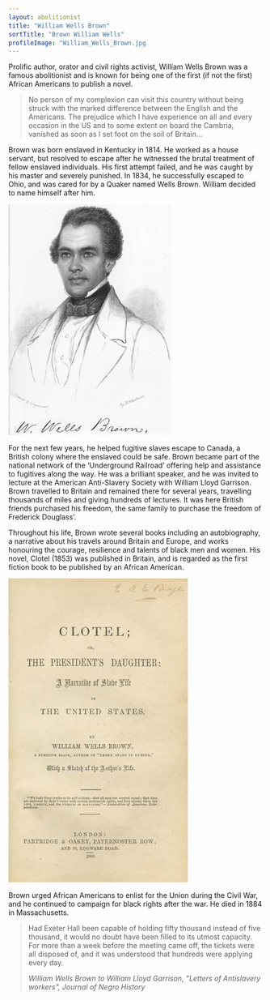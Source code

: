 ```yaml
---
layout: abolitionist
title: "William Wells Brown"
sortTitle: "Brown William Wells"
profileImage: "William_Wells_Brown.jpg
---
```


Prolific author, orator and civil rights activist, William Wells Brown was a famous abolitionist and is known for being one of the first (if not the first) African Americans to publish a novel.

>No person of my complexion can visit this country without being struck with the marked difference between the English and the Americans. The prejudice which I have experience on all and every occasion in the US and to some extent on board the Cambria, vanished as soon as I set foot on the soil of Britain…
> <footer><cite></cite></footer>

Brown was born enslaved in Kentucky in 1814. He worked as a house servant, but resolved to escape after he witnessed the brutal treatment of fellow enslaved individuals. His first attempt failed, and he was caught by his master and severely punished. In 1834, he successfully escaped to Ohio, and was cared for by a Quaker named Wells Brown. William decided to name himself after him.

![Picture of William Wells Brown](/img/William_Wells_Brown.jpg)

For the next few years, he helped fugitive slaves escape to Canada, a British colony where the enslaved could be safe. Brown became part of the national network of the ‘Underground Railroad’ offering help and assistance to fugitives along the way. He was a brilliant speaker, and he was invited to lecture at the American Anti-Slavery Society with William Lloyd Garrison. Brown travelled to Britain and remained there for several years, travelling thousands of miles and giving hundreds of lectures. It was here British friends purchased his freedom, the same family to purchase the freedom of Frederick Douglass’.

Throughout his life, Brown wrote several books including an autobiography, a narrative about his travels around Britain and Europe, and works honouring the courage, resilience and talents of black men and women. His novel, Clotel (1853) was published in Britain, and is regarded as the first fiction book to be published by an African American.

![Picture of William Wells Brown](/img/Brown_Clotel_1853.jpg)

Brown urged African Americans to enlist for the Union during the Civil War, and he continued to campaign for black rights after the war. He died in 1884 in Massachusetts.

>Had Exeter Hall been capable of holding fifty thousand instead of five thousand, it would no doubt have been filled to its utmost capacity. For more than a week before the meeting came off, the tickets were all disposed of, and it was understood that hundreds were applying every day.
><footer><cite>William Wells Brown to William Lloyd Garrison, "Letters of Antislavery workers", Journal of Negro History</cite></footer>
